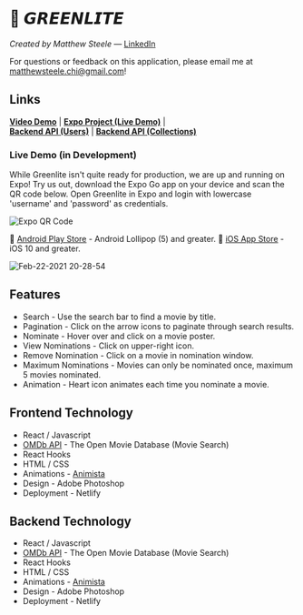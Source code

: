 # 💚 𝙂𝙍𝙀𝙀𝙉𝙇𝙄𝙏𝙀

_Created by Matthew Steele_ — [LinkedIn](https://www.linkedin.com/in/matthewsteeleonline/ "LinkedIn")

For questions or feedback on this application, please email me at matthewsteele.chi@gmail.com!

## Links

[**Video Demo**](https://youtu.be/SDzlYMgTgJo "Video Demo") | [**Expo Project (Live Demo)**](https://expo.io/@thrlstl/projects/Greenlite-v1 "Expo Project") |  
[**Backend API (Users)**](https://greenlite-api.herokuapp.com/users "Users") | [**Backend API (Collections)**](https://greenlite-api.herokuapp.com/collections "Collections")

### Live Demo (in Development)

While Greenlite isn't quite ready for production, we are up and running on Expo! Try us out, download the Expo Go app on your device and scan the QR code below. Open Greenlite in Expo and login with lowercase 'username' and 'password' as credentials.

![Expo QR Code](https://user-images.githubusercontent.com/68616411/109092389-0bee9580-76dc-11eb-93d8-91c4b6166b62.png)

🤖 [Android Play Store](https://play.google.com/store/apps/details?id=host.exp.exponent "Android") - Android Lollipop (5) and greater.
🍎 [iOS App Store](https://itunes.com/apps/exponent "Apple") - iOS 10 and greater.

![Feb-22-2021 20-28-54](https://user-images.githubusercontent.com/68616411/108795736-a6b86a00-754c-11eb-8d80-12203e29d792.gif)

## Features

- Search - Use the search bar to find a movie by title.
- Pagination - Click on the arrow icons to paginate through search results.
- Nominate - Hover over and click on a movie poster.
- View Nominations - Click on upper-right icon.
- Remove Nomination - Click on a movie in nomination window.
- Maximum Nominations - Movies can only be nominated once, maximum 5 movies nominated.
- Animation - Heart icon animates each time you nominate a movie.

## Frontend Technology

- React / Javascript
- [OMDb API](http://omdbapi.com/ "OMDb API") - The Open Movie Database (Movie Search)
- React Hooks
- HTML / CSS
- Animations - [Animista](https://animista.net/ "Animista.net")
- Design - Adobe Photoshop
- Deployment - Netlify

## Backend Technology

- React / Javascript
- [OMDb API](http://omdbapi.com/ "OMDb API") - The Open Movie Database (Movie Search)
- React Hooks
- HTML / CSS
- Animations - [Animista](https://animista.net/ "Animista.net")
- Design - Adobe Photoshop
- Deployment - Netlify

